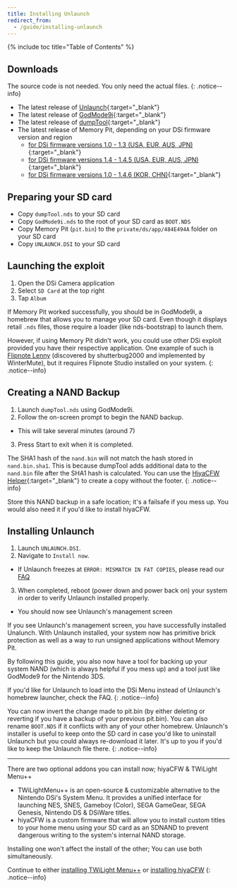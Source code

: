 ```yaml
---
title: Installing Unlaunch
redirect_from:
  - /guide/installing-unlaunch
---
```


{% include toc title="Table of Contents" %}

## Downloads

The source code is not needed. You only need the actual files.
{: .notice--info}

- The latest release of [Unlaunch](https://problemkaputt.de/unlaunch.zip){:target="_blank"}
- The latest release of [GodMode9i](https://github.com/RocketRobz/GodMode9i/releases){:target="_blank"}
- The latest release of [dumpTool](https://github.com/zoogie/dumpTool/releases){:target="_blank"}
- The latest release of Memory Pit, depending on your DSi firmware version and region
  - [for DSi firmware versions 1.0 - 1.3   (USA, EUR, AUS, JPN)](https://github.com/emiyl/dsi.cfw.guide/raw/master/assets/files/memory_pit/256/pit.bin){:target="_blank"}
  - [for DSi firmware versions 1.4 - 1.4.5 (USA, EUR, AUS, JPN)](https://github.com/emiyl/dsi.cfw.guide/raw/master/assets/files/memory_pit/768_1024/pit.bin){:target="_blank"}
  - [for DSi firmware versions 1.0 - 1.4.6 (KOR, CHN)](https://github.com/emiyl/dsi.cfw.guide/raw/master/assets/files/memory_pit/256/pit.bin){:target="_blank"}

## Preparing your SD card

- Copy `dumpTool.nds` to your SD card
- Copy `GodMode9i.nds` to the root of your SD card as `BOOT.NDS`
- Copy Memory Pit (`pit.bin`) to the `private/ds/app/484E494A` folder on your SD card
- Copy `UNLAUNCH.DSI` to your SD card

## Launching the exploit

1. Open the DSi Camera application
2. Select `SD Card` at the top right
3. Tap `Album`

If Memory Pit worked successfully, you should be in GodMode9i, a homebrew that allows you to manage your SD card. Even though it displays retail `.nds` files, those require a loader (like nds-bootstrap) to launch them.

However, if using Memory Pit didn't work, you could use other DSi exploit provided you have their respective application. One example of such is [Flipnote Lenny](installing-unlaunch-legacy) (discovered by shutterbug2000 and implemented by WinterMute), but it requires Flipnote Studio installed on your system.
{: .notice--info}

## Creating a NAND Backup
1. Launch `dumpTool.nds` using GodMode9i.
2. Follow the on-screen prompt to begin the NAND backup.
  - This will take several minutes (around 7)
3. Press Start to exit when it is completed.

The SHA1 hash of the `nand.bin` will not match the hash stored in `nand.bin.sha1`. This is because dumpTool adds additional data to the `nand.bin` file after the SHA1 hash is calculated. You can use the [HiyaCFW Helper](https://github.com/mondul/HiyaCFW-Helper/releases){:target="_blank"} to create a copy without the footer.
{: .notice--info}

Store this NAND backup in a safe location; it's a failsafe if you mess up. You would also need it if you'd like to install hiyaCFW.

## Installing Unlaunch
1. Launch `UNLAUNCH.DSI`.
2. Navigate to `Install now`.
  - If Unlaunch freezes at `ERROR: MISMATCH IN FAT COPIES`, please read our [FAQ](/faq)
3. When completed, reboot (power down and power back on) your system in order to verify Unlaunch installed properly.
  - You should now see Unlaunch's management screen

If you see Unlaunch's management screen, you have successfully installed Unalunch. With Unlaunch installed, your system now has primitive brick protection as well as a way to run unsigned applications without Memory Pit.

By following this guide, you also now have a tool for backing up your system NAND (which is always helpful if you mess up) and a tool just like GodMode9 for the Nintendo 3DS.

If you'd like for Unlaunch to load into the DSi Menu instead of Unlaunch's homebrew launcher, check the FAQ.
{: .notice--info}

You can now invert the change made to pit.bin (by either deleting or reverting if you have a backup of your previous pit.bin). You can also rename `BOOT.NDS` if it conflicts with any of your other homebrew. Unlaunch's installer is useful to keep onto the SD card in case you'd like to uninstall Unlaunch but you could always re-download it later. It's up to you if you'd like to keep the Unlaunch file there.
{: .notice--info}

---

There are two optional addons you can install now; hiyaCFW & TWiLight Menu++

- TWiLightMenu++ is an open-source & customizable alternative to the Nintendo DSi's System Menu. It provides a unified interface for launching NES, SNES, Gameboy (Color), SEGA GameGear, SEGA Genesis, Nintendo DS & DSiWare titles.
- hiyaCFW is a custom firmware that will allow you to install custom titles to your home menu using your SD card as an SDNAND to prevent dangerous writing to the system's internal NAND storage.

Installing one won't affect the install of the other; You can use both simultaneously.

Continue to either [installing TWiLight Menu++](installing-twilight-menu++) or [installing hiyaCFW](installing-hiyacfw)
{: .notice--info}
